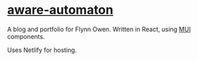 # [aware-automaton](https://www.aware-automaton.com/)

A blog and portfolio for Flynn Owen. Written in React, using [MUI](https://mui.com/) components. 


Uses Netlify for hosting.
